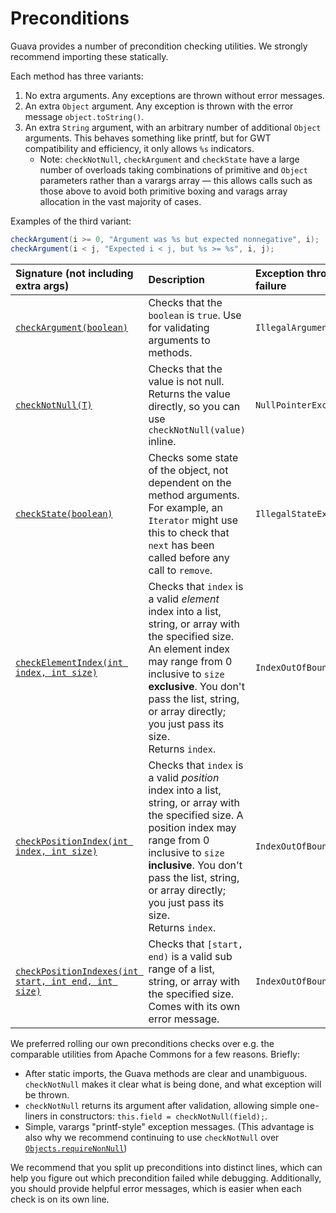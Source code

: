 # Preconditions

Guava provides a number of precondition checking utilities. We strongly
recommend importing these statically.

Each method has three variants:

1.  No extra arguments. Any exceptions are thrown without error messages.
2.  An extra `Object` argument. Any exception is thrown with the error message
    `object.toString()`.
3.  An extra `String` argument, with an arbitrary number of additional `Object`
    arguments. This behaves something like printf, but for GWT compatibility and
    efficiency, it only allows `%s` indicators.
    *   Note: `checkNotNull`, `checkArgument` and `checkState` have a large
        number of overloads taking combinations of primitive and `Object`
        parameters rather than a varargs array &mdash; this allows calls such as
        those above to avoid both primitive boxing and varags array allocation
        in the vast majority of cases.

Examples of the third variant:

```java
checkArgument(i >= 0, "Argument was %s but expected nonnegative", i);
checkArgument(i < j, "Expected i < j, but %s >= %s", i, j);
```

Signature (not including extra args)                   | Description                                                                                                                                                                                                                                                                 | Exception thrown on failure
:----------------------------------------------------- | :-------------------------------------------------------------------------------------------------------------------------------------------------------------------------------------------------------------------------------------------------------------------------- | :--------------------------
[`checkArgument(boolean)`]                             | Checks that the `boolean` is `true`. Use for validating arguments to methods.                                                                                                                                                                                               | `IllegalArgumentException`
[`checkNotNull(T)`]                                    | Checks that the value is not null. Returns the value directly, so you can use `checkNotNull(value)` inline.                                                                                                                                                                 | `NullPointerException`
[`checkState(boolean)`]                                | Checks some state of the object, not dependent on the method arguments. For example, an `Iterator` might use this to check that `next` has been called before any call to `remove`.                                                                                         | `IllegalStateException`
[`checkElementIndex(int index, int size)`]             | Checks that `index` is a valid _element_ index into a list, string, or array with the specified size. An element index may range from 0 inclusive to `size` **exclusive**. You don't pass the list, string, or array directly; you just pass its size.<br>Returns `index`.  | `IndexOutOfBoundsException`
[`checkPositionIndex(int index, int size)`]            | Checks that `index` is a valid _position_ index into a list, string, or array with the specified size. A position index may range from 0 inclusive to `size` **inclusive**. You don't pass the list, string, or array directly; you just pass its size.<br>Returns `index`. | `IndexOutOfBoundsException`
[`checkPositionIndexes(int start, int end, int size)`] | Checks that `[start, end)` is a valid sub range of a list, string, or array with the specified size. Comes with its own error message.                                                                                                                                      | `IndexOutOfBoundsException`

We preferred rolling our own preconditions checks over e.g. the comparable
utilities from Apache Commons for a few reasons. Briefly:

*   After static imports, the Guava methods are clear and unambiguous.
    `checkNotNull` makes it clear what is being done, and what exception will be
    thrown.
*   `checkNotNull` returns its argument after validation, allowing simple
    one-liners in constructors: `this.field = checkNotNull(field);`.
*   Simple, varargs "printf-style" exception messages. (This advantage is also
    why we recommend continuing to use `checkNotNull` over
    [`Objects.requireNonNull`])

We recommend that you split up preconditions into distinct lines, which can help
you figure out which precondition failed while debugging. Additionally, you
should provide helpful error messages, which is easier when each check is on its
own line.

[`checkArgument(boolean)`]: http://google.github.io/guava/releases/snapshot/api/docs/com/google/common/base/Preconditions.html#checkArgument-boolean-
[`checkNotNull(T)`]: http://google.github.io/guava/releases/snapshot/api/docs/com/google/common/base/Preconditions.html#checkNotNull-T-
[`checkState(boolean)`]: http://google.github.io/guava/releases/snapshot/api/docs/com/google/common/base/Preconditions.html#checkState-boolean-
[`checkElementIndex(int index, int size)`]: http://google.github.io/guava/releases/snapshot/api/docs/com/google/common/base/Preconditions.html#checkElementIndex-int-int-
[`checkPositionIndex(int index, int size)`]: http://google.github.io/guava/releases/snapshot/api/docs/com/google/common/base/Preconditions.html#checkPositionIndex-int-int-
[`checkPositionIndexes(int start, int end, int size)`]: http://google.github.io/guava/releases/snapshot/api/docs/com/google/common/base/Preconditions.html#checkPositionIndexes-int-int-int-
[`Objects.requireNonNull`]: http://docs.oracle.com/javase/7/docs/api/java/util/Objects.html#requireNonNull(java.lang.Object,java.lang.String)
